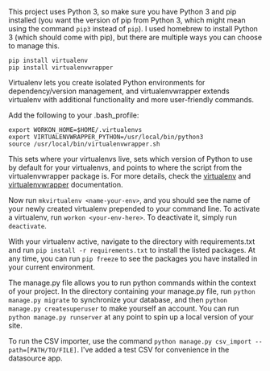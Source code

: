 This project uses Python 3, so make sure you have Python 3 and pip installed (you want the version of pip from Python 3, which might mean using the command ```pip3``` instead of ```pip```). I used homebrew to install Python 3 (which should come with pip), but there are multiple ways you can choose to manage this.

```
pip install virtualenv
pip install virtualenvwrapper
```

Virtualenv lets you create isolated Python environments for dependency/version management, and virtualenvwrapper extends virtualenv with additional functionality and more user-friendly commands.

Add the following to your .bash_profile:
```
export WORKON_HOME=$HOME/.virtualenvs
export VIRTUALENVWRAPPER_PYTHON=/usr/local/bin/python3
source /usr/local/bin/virtualenvwrapper.sh
```

This sets where your virtualenvs live, sets which version of Python to use by default for your virtualenvs, and points to where the script from the virtualenvwrapper package is. For more details, check the [virtualenv](https://virtualenv.pypa.io/en/stable/) and [virtualenvwrapper](https://virtualenvwrapper.readthedocs.io/en/latest/index.html) documentation.

Now run ```mkvirtualenv <name-your-env>```, and you should see the name of your newly created virtualenv prepended to your command line. To activate a virtualenv, run ```workon <your-env-here>```. To deactivate it, simply run ```deactivate```.

With your virtualenv active, navigate to the directory with requirements.txt and run ```pip install -r requirements.txt``` to install the listed packages. At any time, you can run ```pip freeze``` to see the packages you have installed in your current environment.

The manage.py file allows you to run python commands within the context of your project. In the directory containing your manage.py file, run ```python manage.py migrate``` to synchronize your database, and then ```python manage.py createsuperuser``` to make yourself an account. You can run ```python manage.py runserver``` at any point to spin up a local version of your site.

To run the CSV importer, use the command ```python manage.py csv_import --path=[PATH/TO/FILE]```. I've added a test CSV for convenience in the datasource app.